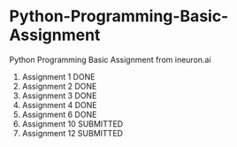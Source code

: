 # Python-Programming-Basic-Assignment
Python Programming Basic Assignment from ineuron.ai

1. Assignment 1	DONE
2. Assignment 2	DONE
3. Assignment 3	DONE
4. Assignment 4	DONE
6. Assignment 6	DONE
10. Assignment 10 SUBMITTED
12. Assignment 12 SUBMITTED
